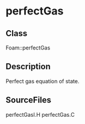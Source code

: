 # perfectGas 
## Class
Foam::perfectGas

## Description
Perfect gas equation of state.

## SourceFiles
perfectGasI.H
perfectGas.C


